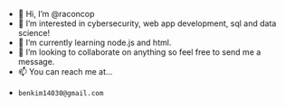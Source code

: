- 👋 Hi, I’m @raconcop
- 👀 I’m interested in cybersecurity, web app development, sql and data science!
- 🌱 I’m currently learning node.js and html.
- 💞️ I’m looking to collaborate on anything so feel free to send me a message.
- 📫 You can reach me at...
-     benkim14030@gmail.com

<!---
raconcop/raconcop is a ✨ special ✨ repository because its `README.md` (this file) appears on your GitHub profile.
You can click the Preview link to take a look at your changes.
--->
